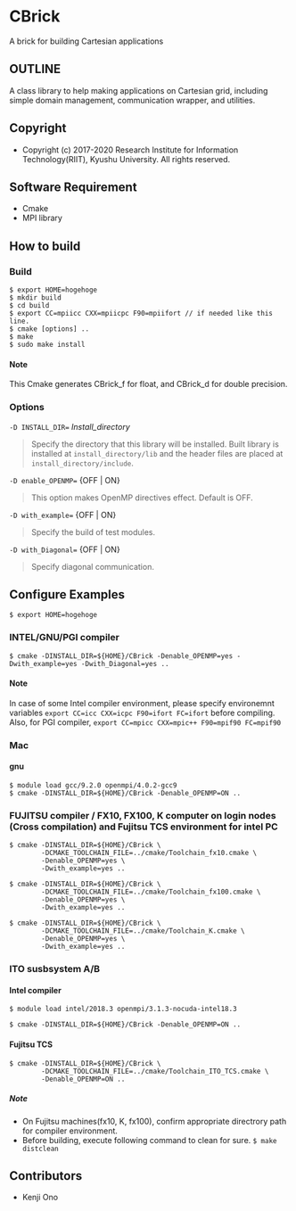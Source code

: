 
# CBrick

A brick for building Cartesian applications

## OUTLINE

A class library to help making applications on Cartesian grid, including simple domain management, communication wrapper, and utilities.


## Copyright
- Copyright (c) 2017-2020 Research Institute for Information Technology(RIIT), Kyushu University. All rights reserved.


## Software Requirement

- Cmake
- MPI library


## How to build

### Build

~~~
$ export HOME=hogehoge
$ mkdir build
$ cd build
$ export CC=mpiicc CXX=mpiicpc F90=mpiifort // if needed like this line.
$ cmake [options] ..
$ make
$ sudo make install
~~~


#### Note

This Cmake generates CBrick_f for float, and CBrick_d for double precision.


### Options

`-D INSTALL_DIR=` *Install_directory*

>  Specify the directory that this library will be installed. Built library is
   installed at `install_directory/lib` and the header files are placed at
   `install_directory/include`.

`-D enable_OPENMP=` {OFF | ON}

>  This option makes OpenMP directives effect. Default is OFF.


`-D with_example=` {OFF | ON}

> Specify the build of test modules.


`-D with_Diagonal=` {OFF | ON}

> Specify diagonal communication.


## Configure Examples

`$ export HOME=hogehoge`

### INTEL/GNU/PGI compiler

~~~
$ cmake -DINSTALL_DIR=${HOME}/CBrick -Denable_OPENMP=yes -Dwith_example=yes -Dwith_Diagonal=yes ..
~~~

#### Note
In case of some Intel compiler environment, please specify environemnt variables
`export CC=icc CXX=icpc F90=ifort FC=ifort` before compiling.
Also, for PGI compiler, `export CC=mpicc CXX=mpic++ F90=mpif90 FC=mpif90`


### Mac

#### gnu

~~~
$ module load gcc/9.2.0 openmpi/4.0.2-gcc9
$ cmake -DINSTALL_DIR=${HOME}/CBrick -Denable_OPENMP=ON ..
~~~


### FUJITSU compiler / FX10, FX100, K computer on login nodes (Cross compilation) and Fujitsu TCS environment for intel PC

~~~
$ cmake -DINSTALL_DIR=${HOME}/CBrick \
        -DCMAKE_TOOLCHAIN_FILE=../cmake/Toolchain_fx10.cmake \
        -Denable_OPENMP=yes \
        -Dwith_example=yes ..

$ cmake -DINSTALL_DIR=${HOME}/CBrick \
        -DCMAKE_TOOLCHAIN_FILE=../cmake/Toolchain_fx100.cmake \
        -Denable_OPENMP=yes \
        -Dwith_example=yes ..

$ cmake -DINSTALL_DIR=${HOME}/CBrick \
        -DCMAKE_TOOLCHAIN_FILE=../cmake/Toolchain_K.cmake \
        -Denable_OPENMP=yes \
        -Dwith_example=yes ..
~~~


### ITO susbsystem A/B

#### Intel compiler

~~~
$ module load intel/2018.3 openmpi/3.1.3-nocuda-intel18.3

$ cmake -DINSTALL_DIR=${HOME}/CBrick -Denable_OPENMP=ON ..
~~~

#### Fujitsu TCS

~~~
$ cmake -DINSTALL_DIR=${HOME}/CBrick \
        -DCMAKE_TOOLCHAIN_FILE=../cmake/Toolchain_ITO_TCS.cmake \
        -Denable_OPENMP=ON ..
~~~

##### Note
- On Fujitsu machines(fx10, K, fx100), confirm appropriate directrory path for compiler environment.
- Before building, execute following command to clean for sure. `$ make distclean`


## Contributors

- Kenji Ono

